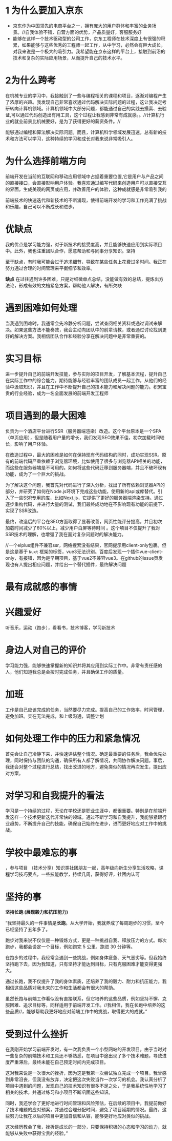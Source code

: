 # 1 为什么要加入京东

- 京东作为中国领先的电商平台之一，拥有庞大的用户群体和丰富的业务场景。//自我体验不错，自营方面的优势，产品质量好，客服服务好
- 能够在这样一个技术驱动型的公司工作，京东工程师在技术深度上有很强的积累，如果能够与这些优秀的工程师一起工作，从中学习，必然会有巨大成长，对我来说是一个极大的吸引力。我希望能在京东这样的平台上，接触到前沿的技术和复杂的实际应用场景，从而提升自己的技术水平。

# 2为什么跨考

在机械专业的学习中，我接触到了一些与编程相关的课程和项目，逐渐对编程产生了浓厚的兴趣。我发现自己非常喜欢通过代码解决实际问题的过程，这让我决定考研转向计算机领域。计算机领域中大部分问题，都能通过自己的实践去摸索、去验证,可以通过代码创造出有用工具，这个过程让我感到非常有成就感。。//计算机行业的就业前景比机械要好，是为了获得更好的薪资条件。//

能够通过编程和算法解决实际问题。而且，计算机科学领域发展迅速，总有新的技术和方法可以学习，这种持续的学习和成长对我来说非常吸引人。

# 为什么选择前端方向

前端开发在当前的互联网和移动应用领域中占据着重要位置,它是用户与产品之间的直接接口，会直接影响用户体验。我喜欢通过编写代码来创造用户可以直接交互的界面，生成美观的网页或应用，并改善用户的体验，这种成就感是非常吸引我的

前端技术的快速迭代和新技术的不断涌现，使得前端开发的学习和工作充满了挑战和乐趣，自己可以不断成长和进步。

# 优缺点

我的优点是学习能力强，对于新技术的接受度高，并且能够快速应用到实际项目中。此外，我也注重团队合作，愿意帮助和与同事分享知识。坚持

至于缺点，有时我可能会过于追求细节，导致在某些任务上花费过多时间。我正在努力通过合理的时间管理来平衡细节和效率。

**缺点** 在过往遇到许多困难，只是对细微单点总结，没能做有效的总结，提炼出方法论，形成有效的文档紧急方案，帮助他人解决，有所欠缺

#  **遇到困难如何处理**

当我遇到困难时，我通常会先冷静分析问题，尝试查阅相关资料或通过调试来解决。如果这些方法不能奏效，我会主动向团队中的前辈请教，或者通过讨论找到更好的解决方案。我相信团队合作和经验分享在解决问题中是非常重要的。

# 实习目标

进一步提升自己的前端开发技能，参与实际的项目开发，了解基本流程，提升自己在实际工作中的综合能力。期待能够与经验丰富的团队成员一起工作，从他们的经验中汲取知识，并且在工作中不断提升自己的技术能力和解决问题的能力。积累宝贵的行业经验，成为一名全面发展的前端开发工程师

# 项目遇到的最大困难

负责为一个酒店平台进行SSR（服务器端渲染）改造。这个平台原本是一个SPA（单页应用），但是随着用户量的增长，我们发现SEO效果不佳，初次加载时间较长，影响了用户体验。

在改造过程中，最大的困难是如何在保持现有代码结构的同时，成功实现SSR。原有的前端代码严重依赖于浏览器环境，比如使用了很多与浏览器API相关的功能，而这些在服务器端是不可用的。如何将这些代码迁移到服务器端，并且不破坏现有功能，成为了一个巨大的挑战。

为了解决这个问题，我首先对代码进行了深入分析，找出了所有依赖浏览器API的部分，并研究了如何在Node.js环境下完成这些功能，使用新的api或库替代。引入了一些SSR专用的库，比如Next.js，它提供了更好的服务器端渲染支持。通过逐步重构代码，并进行大量的测试，我们最终成功地在不影响现有功能的前提下，实现了SSR改造。

最终，改造后的平台在SEO方面取得了显著改善，网页性能评分提高，并且初次加载时间减少了60%以上，减少用户白屏等待时间 。这个项目不仅提升了我对SSR技术的理解，也增强了我在面对复杂问题时的解决能力。

//一个elplus组件不兼容ssr，网络搜索没有结果，官网提示用client-only包裹。但是这是基于 `Nuxt` 框架的标签，vue3无法识别。百度后发现一个插件vue-client-only，有报错，因为是早期项目，基于vue2不兼容vue3。在github的issue页发现也有人提出相应问题，并给出一个替代插件，最终解决问题

# 最有成就感的事情



# 兴趣爱好

听音乐，运动（跑步），看看书，技术博客，学习新技术

# 身边人对自己的评价

学习能力强，能够快速掌握新的知识并将其应用到实际工作中。非常有责任感的人，他们知道我总是会按时完成任务，并且确保工作的质量。

# 加班

工作是自己应该完成的任务，当然要尽力完成。提高自己的工作效率，时间管理，避免加班。实在无法完成，和上级沟通，调整计划

# 如何处理工作中的压力和紧急情况

首先会让自己冷静下来，并快速评估整个情况。确定最重要的任务后，我会优先处理，同时保持与团队的沟通，确保所有人都了解情况，共同协作解决问题。事后，我还会对整个过程进行总结，找出改进的地方，避免类似的情况再次发生，提出应对方案。

# 对学习和自我提升的看法

学习是一个持续的过程，无论在学校还是职业生涯中，都很重要。特别是在前端开发这样一个技术更新迭代非常快的领域。通过不断学习和自我提升，我能够紧跟行业趋势，不断提升自己的技能，确保自己始终在进步，进而更好地应对工作中的挑战。

# 学校中最难忘的事

，参与项目 （技术分享）知识类社团朋友一起，高年级向新生分享生活攻略，课程学习技巧要点，一些技能教学，持续几周，获得好评，社团内认可

# 坚持的事

**坚持长跑 (展现毅力和抗压能力)**

“我坚持最久的一件事情是**长跑**。从大学开始，我就养成了每周跑步的习惯，至今已经坚持了五年多了。

跑步对我来说不仅仅是一种锻炼方式，更是一种挑战自我、释放压力的方式。每次跑步，我都会设定一个目标，例如跑完 5 公里、跑进 30 分钟等。

在跑步的过程中，我经常会遇到一些挑战，例如身体疲惫、天气恶劣等。但我始终坚持跑下去，因为我知道，只有坚持才能达到目标，只有克服困难才能变得更强大。

通过长跑，我不仅提升了我的身体素质，还培养了我的毅力、耐力和抗压能力。我相信这些品质对我未来的工作和生活都会有很大的帮助。

虽然长跑与前端工作看似没有直接联系，但它培养的这些品质，例如坚持不懈、克服困难、追求目标等，同样适用于前端开发工作。//我相信，我在长跑中培养的这些品质//，能够帮助我更好地应对前端工作中的挑战，取得更大的成就。”

# 受到过什么挫折

在我刚开始学习前端开发时，有一次我负责一个小型网站的开发项目。由于当时对一些复杂的前端技术和工具还不够熟悉，在项目中途出现了多个技术难题，导致进度严重滞后，最终未能在自己预定时间内完成项目。

这对我来说是一次很大的挫折，因为这是我第一次尝试独立完成一个项目。我曾感到非常沮丧，但我没有放弃，决定把这次失败当作一次学习的机会。我认真分析了项目中遇到的问题，发现自己的技术知识有很多不足之处，于是我系统性地学习了相关的技术，并通过练习和小项目不断巩固这些知识。

同时，我还学会了更好地进行时间管理和风险预估，在后续的项目中，我提前做好了技术难题的应对预案，并通过合理分配时间，避免了项目延期的情况。最终，这些努力让我在以后的项目中更加自信和从容，能够更好地应对类似的挑战。

这次经历教会了我，挫折是成长的一部分，只要保持积极的心态和学习的动力，就能够从失败中获得宝贵的经验。”